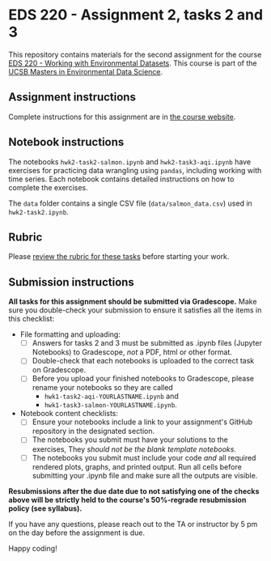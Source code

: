 # EDS 220 - Assignment 2, tasks 2 and 3

This repository contains materials for the second assignment for the course [EDS 220 - Working with Environmental Datasets](https://meds-eds-220.github.io/MEDS-eds-220-course/). This course is part of the [UCSB Masters in Environmental Data Science](https://bren.ucsb.edu/masters-programs/master-environmental-data-science).

## Assignment instructions
Complete instructions for this assignment are in [the course website](https://meds-eds-220.github.io/MEDS-eds-220-course/assignments/assignment2.html).

## Notebook instructions
The notebooks `hwk2-task2-salmon.ipynb` and `hwk2-task3-aqi.ipynb` have exercises for practicing data wrangling using `pandas`, including working with time series. Each notebook contains detailed instructions on how to complete the exercises. 

The `data` folder contains a single CSV file (`data/salmon_data.csv`) used in `hwk2-task2.ipynb`.

## Rubric

Please [review the rubric for these tasks](https://docs.google.com/document/d/1x0BoU6IH4cnOR1-n7i9CYQ9wUC37yDpYlQ4j6rCfcsU/edit?usp=sharing) before starting your work. 

## Submission instructions
**All tasks for this assignment should be submitted via Gradescope.** Make sure you double-check your submission to ensure it satisfies all the items in this checklist:

- File formatting and uploading:
  - [ ] Answers for tasks 2 and 3 must be submitted as .ipynb files (Jupyter Notebooks) to Gradescope, *not* a PDF, html or other format.
  - [ ] Double-check that each notebooks is uploaded to the correct task on Gradescope. 
  - [ ] Before you upload your finished notebooks to Gradescope, please rename your notebooks so they are called
    - `hwk1-task2-aqi-YOURLASTNAME.ipynb` and 
    - `hwk1-task3-salmon-YOURLASTNAME.ipynb`.

- Notebook content checklists:
  - [ ] Ensure your notebooks include a link to your assignment's GitHub repository in the designated section.
  - [ ] The notebooks you submit must have your solutions to the exercises, They *should not be the blank template notebooks*. 
  - [ ] The notebooks you submit must include your code *and* all required rendered plots, graphs, and printed output. Run all cells before submitting your .ipynb file and make sure all the outputs are visible.

**Resubmissions after the due date due to not satisfying one of the checks above will be strictly held to the course's 50%-regrade resubmission policy (see syllabus).**

If you have any questions, please reach out to the TA or instructor by 5 pm on the day before the assignment is due.

Happy coding!
